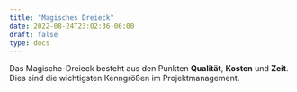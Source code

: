 ```yaml
---
title: "Magisches Dreieck"
date: 2022-08-24T23:02:36-06:00
draft: false
type: docs
---
```



Das Magische-Dreieck besteht aus den Punkten __Qualität__, __Kosten__ und __Zeit__. Dies sind die wichtigsten Kenngrößen im Projektmanagement.

